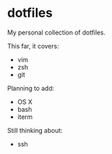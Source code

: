 dotfiles
========

My personal collection of dotfiles.

This far, it covers:
* vim
* zsh
* git

Planning to add:
* OS X
* bash
* iterm

Still thinking about:
* ssh

